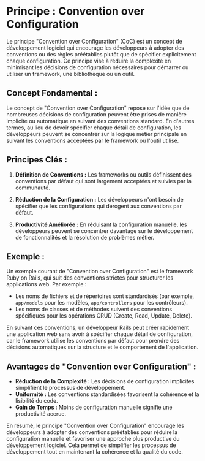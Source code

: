 # Principe : Convention over Configuration

Le principe "Convention over Configuration" (CoC) est un concept de développement logiciel qui encourage les développeurs à adopter des conventions ou des règles préétablies plutôt que de spécifier explicitement chaque configuration. Ce principe vise à réduire la complexité en minimisant les décisions de configuration nécessaires pour démarrer ou utiliser un framework, une bibliothèque ou un outil.

## Concept Fondamental :

Le concept de "Convention over Configuration" repose sur l'idée que de nombreuses décisions de configuration peuvent être prises de manière implicite ou automatique en suivant des conventions standard. En d'autres termes, au lieu de devoir spécifier chaque détail de configuration, les développeurs peuvent se concentrer sur la logique métier principale en suivant les conventions acceptées par le framework ou l'outil utilisé.

## Principes Clés :

1. **Définition de Conventions :** Les frameworks ou outils définissent des conventions par défaut qui sont largement acceptées et suivies par la communauté.

2. **Réduction de la Configuration :** Les développeurs n'ont besoin de spécifier que les configurations qui dérogent aux conventions par défaut.

3. **Productivité Améliorée :** En réduisant la configuration manuelle, les développeurs peuvent se concentrer davantage sur le développement de fonctionnalités et la résolution de problèmes métier.

## Exemple :

Un exemple courant de "Convention over Configuration" est le framework Ruby on Rails, qui suit des conventions strictes pour structurer les applications web. Par exemple :

- Les noms de fichiers et de répertoires sont standardisés (par exemple, `app/models` pour les modèles, `app/controllers` pour les contrôleurs).
- Les noms de classes et de méthodes suivent des conventions spécifiques pour les opérations CRUD (Create, Read, Update, Delete).

En suivant ces conventions, un développeur Rails peut créer rapidement une application web sans avoir à spécifier chaque détail de configuration, car le framework utilise les conventions par défaut pour prendre des décisions automatiques sur la structure et le comportement de l'application.

## Avantages de "Convention over Configuration" :

- **Réduction de la Complexité :** Les décisions de configuration implicites simplifient le processus de développement.
- **Uniformité :** Les conventions standardisées favorisent la cohérence et la lisibilité du code.
- **Gain de Temps :** Moins de configuration manuelle signifie une productivité accrue.

En résumé, le principe "Convention over Configuration" encourage les développeurs à adopter des conventions préétablies pour réduire la configuration manuelle et favoriser une approche plus productive du développement logiciel. Cela permet de simplifier les processus de développement tout en maintenant la cohérence et la qualité du code.
